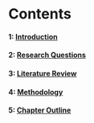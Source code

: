 # Contents


#### 1: [Introduction](https://github.com/francisjervis/phd/blob/master/introduction.md)

#### 2: [Research Questions](https://github.com/francisjervis/phd/blob/master/researchquestions.md)

#### 3: [Literature Review](https://github.com/francisjervis/phd/blob/master/litreview.md)

#### 4: [Methodology](https://github.com/francisjervis/phd/blob/master/methodology.md)

#### 5: [Chapter Outline](https://github.com/francisjervis/phd/blob/master/chapteroutline.md)
